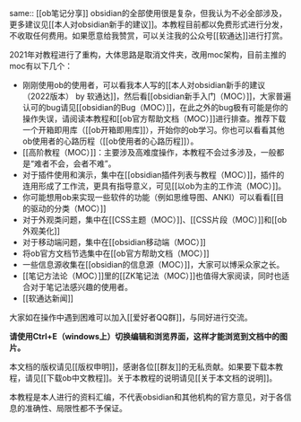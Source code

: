 same:: [[ob笔记分享]]
obsidian的全部使用很是复杂，但我认为不必全部涉及，更多建议见[[本人对obsidian新手的建议]]。本教程目前都以免费形式进行分发，不收取任何费用。如果愿意给我赞赏，可以关注我的公众号[[软通达]]进行打赏。

2021年对教程进行了重构，大体思路是取消文件夹，改用moc架构，目前主推的moc有以下几个：
- 刚刚使用ob的使用者，可以看我本人写的[[本人对obsidian新手的建议（2022版本） by 软通达]]，然后看[[obsidian新手入门（MOC）]]，大家普遍认可的bug请见[[obsidian的Bug（MOC）]]，在此之外的bug极有可能是你的操作失误，请阅读本教程和[[ob官方帮助文档（MOC）]]进行排查。推荐下载一个开箱即用库（[[ob开箱即用库]]），开始你的ob学习。你也可以看看其他ob使用者的心路历程（[[ob使用者的心路历程]]）。
- [[高阶教程（MOC）]]：主要涉及高难度操作，本教程不会过多涉及，一般都是“难者不会，会者不难”。
- 对于插件使用和演示，集中在[[obsidian插件列表与教程（MOC）]]，插件的连用形成了工作流，更具有指导意义，可见[[以ob为主的工作流（MOC）]]。
- 你可能想用ob来实现一些软件的功能（例如思维导图、ANKI）可以看看[[目的驱动的分类（MOC）]]
- 对于外观类问题，集中在[[CSS主题（MOC）]]、[[CSS片段（MOC）]]和[[ob外观美化]]
- 对于移动端问题，集中在[[obsidian移动端（MOC）]]
- 将ob官方文档节选集中在[[ob官方帮助文档（MOC）]]
- 一些信息源收集在[[obsidian的信息源（MOC）]]，大家可以博采众家之长。
- [[笔记方法论（MOC）]]里的[[ZK笔记法（MOC）]]也值得大家阅读，同时也适合对于笔记法感兴趣的使用者。
- [[软通达新闻]]

大家如在操作中遇到困难可以加入[[爱好者QQ群]]，与同好进行交流。

**请使用Ctrl+E（windows上）切换编辑和浏览界面，这样才能浏览到文档中的图片。**

本文档的版权请见[[版权申明]]，感谢各位[[群友]]的无私贡献。如果要下载本教程，请见[[下载ob中文教程]]。关于本教程的说明请见[[关于本文档的说明]]。


本教程是本人进行的资料汇编，不代表obsidian和其他机构的官方意见，对于各信息的准确性、局限性都不予保证。
